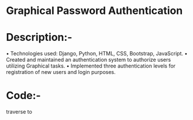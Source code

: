 # Graphical Password Authentication

# Description:-
•	Technologies used: Django, Python, HTML, CSS, Bootstrap, JavaScript. 
•	Created and maintained an authentication system to authorize users utilizing Graphical tasks.
•	Implemented three authentication levels for registration of new users and login purposes.

# Code:-
traverse to 
